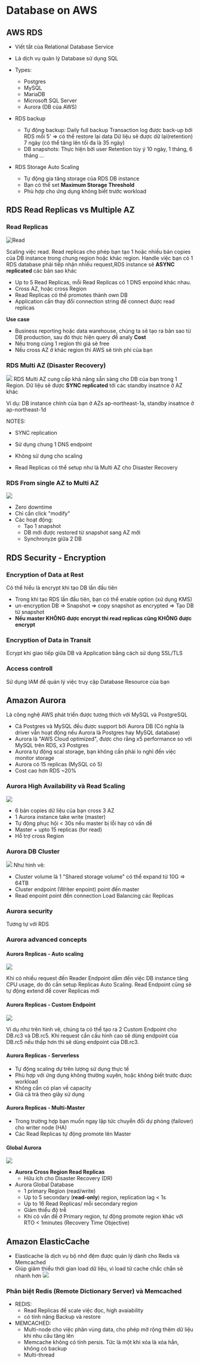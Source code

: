 # Database on AWS
## AWS RDS
  - Viết tắt của Relational Database Service
  - Là dịch vụ quản lý Database sử dụng SQL
  - Types:
    + Postgres
    + MySQL
    + MariaDB
    + Microsoft SQL Server
    + Aurora (DB của AWS)

  - RDS backup
    + Tự động backup:
      Daily full backup
      Transaction log được back-up bởi RDS mỗi 5'
      => có thể restore lại data
      Dữ liệu sẽ được dữ lại(retention) 7 ngày (có thể tăng lên tối đa là 35 ngày)
    + DB snapshots:
      Thực hiện bởi user
      Retention tùy ý 10 ngày, 1 tháng, 6 tháng ...

  - RDS Storage Auto Scaling
    + Tự động gia tăng storage của RDS DB instance
    + Bạn có thể set **Maximum Storage Threshold**
    + Phù hợp cho ứng dụng không biết trước workload


## RDS Read Replicas vs Multiple AZ
### Read Replicas

![Read](https://cacoo.com/diagrams/2XNdewVsgellO3x8-1506D.png)

Scaling việc read. Read replicas cho phép bạn tạo 1 hoặc nhiều bản copies của DB instance trong chung region hoặc khác region. Handle việc bạn có 1 RDS database phải tiếp nhận nhiều request,RDS instance sẽ **ASYNC replicated** các bản sao khác
- Up to 5 Read Replicas, mỗi Read Replicas có 1 DNS enpoind khác nhau.
- Cross AZ, hoặc cross Region
- Read Replicas có thể promotes thành own DB
- Application cần thay đổi connection string để connect được read replicas

**Use case**
- Business reporting hoặc data warehouse, chúng ta sẽ tạo ra bản sao từ DB production, sau đó thực hiện query để analy
**Cost**
- Nếu trong cùng 1 region thì giá sẽ free
- Nếu cross AZ ở khác region thì AWS sẽ tính phí của bạn

### RDS Multi AZ (Disaster Recovery)
![](https://miro.medium.com/max/1200/1*Tpg2Xo1fIMX-Cz5tzeOZ1g.png)
RDS Multi AZ cung cấp khả năng sẵn sàng cho DB của bạn trong 1 Region. Dữ liệu sẽ được **SYNC replicated** tới các standby insatnce ở AZ khác

Ví dụ: DB instance chính của bạn ở AZs ap-northeast-1a, standby insatnce ở ap-northeast-1d

NOTES:
- SYNC replication
- Sử dụng chung 1 DNS endpoint
- Không sử dụng cho scaling

- Read Replicas có thể setup như là Multi AZ cho Disaster Recovery

### RDS From single AZ to Multi AZ
![](https://miro.medium.com/max/668/1*ewojRDRfLgZW7loOtSR0TQ.png)
- Zero downtime
- Chỉ cần click "modify"
- Các hoạt động:
  + Tạo 1 snapshot
  + DB mới được restored từ snapshot sang AZ mới
  + Synchronyze giữa 2 DB

## RDS Security - Encryption
### Encryption of Data at Rest
Có thể hiểu là encrypt khi tạo DB lần đầu tiên
- Trong khi tạo RDS lần đầu tiên, bạn có thể enable option (xử dụng KMS)
- un-encryption DB => Snapshot => copy snapshot as encrypted => Tạo DB từ snapshot
- **Nếu master KHÔNG được encrypt thì read replicas cũng KHÔNG được encrypt**

### Encryption of Data in Transit
Ecrypt khi giao tiếp giữa DB và Application bằng cách sử dụng SSL/TLS

### Access controll
Sử dụng IAM để quản lý việc truy cập Database Resource của bạn


## Amazon Aurora
Là công nghệ AWS phát triển được tương thích với MySQL và PostgreSQL
- Cả Postgres và MySQL đều được support bởi Aurora DB (Có nghĩa là driver vẫn hoạt động nếu Aurora là Postgres hay MySQL database)
- Aurora là "AWS Cloud optimized", được cho rằng x5 performance so với MySQL trên RDS, x3 Postgres
- Aurora tự động scal storage, bạn không cần phải lo nghĩ đến việc monitor storage
- Aurora có 15 replicas (MySQL có 5)
- Cost cao hơn RDS ~20%

### Aurora High Availability và Read Scaling
![](https://docs.aws.amazon.com/zh_tw/AmazonRDS/latest/AuroraUserGuide/images/AuroraArch001.png)
- 6 bản copies dữ liệu của bạn cross 3 AZ
- 1 Aurora instance take write (master)
- Tự động phục hội < 30s nếu master bị lỗi hay có vấn đề
- Master + upto 15 replicas (for read)
- Hỗ trợ cross Region

### Aurora DB Cluster
![](https://miro.medium.com/max/1100/1*2_cCgfIV0fuBIDSNTcMmQg.png)
Như hình vẽ:
- Cluster volume là 1 "Shared storage volume" có thể expand từ 10G => 64TB
- Cluster endpoint (Writer enpoint) point đến master
- Read enpoint point đến connection Load Balancing các Replicas

### Aurora security
Tương tự với RDS

### Aurora advanced concepts
#### Aurora Replicas - Auto scaling
![](https://image.slidesharecdn.com/trainingaws-module8-rdsauroraelasticache-210907145521/95/training-aws-module-8-rds-aurora-elasticache-21-638.jpg?cb=1631026831)

Khi có nhiều request đến Reader Endpoint dẫm đến việc DB instance tăng CPU usage, do đó cần setup Replicas Auto Scaling. Read Endpoint cũng sẽ tự động extend để cover Replicas mới

#### Aurora Replicas - Custom Endpoint
![](https://www.icode9.com/i/l/?n=20&i=blog/364241/202108/364241-20210802210955333-624922716.png)

Ví dụ như trên hình vẽ, chúng ta có thể tạo ra 2 Custom Endpoint cho DB.rc3 và DB.rc5. Khi request cần cấu hình cao sẽ dùng endpoint của DB.rc5 nếu thấp hơn thì sẽ dùng endpoint của DB.rc3.
#### Aurora Replicas - Serverless
- Tự động scaling dự trên lượng sử dụng thực tế
- Phù hợp với ứng dụng không thường xuyên, hoặc không biết trước được workload
- Không cần có plan về capacity
- Giá cả trả theo giây sử dụng

#### Aurora Replicas - Multi-Master
- Trong trường hợp bạn muốn ngay lập tức chuyển đổi dự phòng (failover) cho writer node (HA)
- Các Read Replicas tự động promote lên Master

#### Global Aurora
![](https://docs.aws.amazon.com/AmazonRDS/latest/AuroraUserGuide/images/aurora-global-databases-conceptual-illo.png)
- **Aurora Cross Region Read Replicas**
  + Hữu ích cho Disaster Recovery (DR)
- Aurora Global Database
  + 1 primary Region (read/write)
  + Up to 5 secondary (**read-only**) region, replication lag < 1s
  + Up to 16 Read Replicas/ mỗi secondary region
  + Giảm thiểu độ trễ
  + Khi có vấn đề ở Primary region, tự động promote region khác với RTO < 1minutes (Recovery Time Objective)


## Amazon ElasticCache
- Elasticache là dịch vụ bộ nhớ đệm được quản lý dành cho Redis và Memcached
- Giúp giảm thiểu thời gian load dữ liệu, vì load từ cache chắc chắn sẽ nhanh hơn
![](https://d1.awsstatic.com/Getting%20Started/Boosting%20Database%20Performance/image001.0660c8da047acc2702ca49a548d4721101f7dd38.png)

### Phân biệt Redis (Remote Dictionary Server) và Memcached
- REDIS:
  + Read Replicas để scale việc đọc, high avaiability
  + có tính năng Backup và restore
- MEMCACHED:
  + Multi-node cho việc phân vùng data, cho phép mở rộng thêm dữ liệu khi nhu cầu tăng lên
  + Memcache không có tính persis. Tức là một khi xóa là xóa hẳn, không có backup
  + Multi-thread